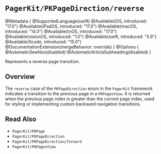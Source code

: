 # ``PagerKit/PKPageDirection/reverse``

@Metadata {
    @SupportedLanguage(swift)
    @Available(iOS, introduced: "17.0")
    @Available(iPadOS, introduced: "17.0")
    @Available(macOS, introduced: "14.0")
    @Available(tvOS, introduced: "17.0")
    @Available(visionOS, introduced: "1.0")
    @Available(swift, introduced: "5.9")
    @Available(Xcode, introduced: "15.0")
    @DocumentationExtension(mergeBehavior: override)
}
@Options {
    @AutomaticSeeAlso(disabled)
    @AutomaticArticleSubheading(disabled)
}

Represents a reverse page transition.

## Overview

The `reverse` case of the ``PKPageDirection`` enum in the `PagerKit` framework indicates a transition to the previous page in a ``PKPagesView``. It is returned when the previous page index is greater than the current page index, used for styling or implementing custom backward navigation transitions.

## Read Also
- ``PagerKit/PKPage``
- ``PagerKit/PKPageDirection``
- ``PagerKit/PKPageDirection/forward``
- ``PagerKit/PKPagesView``
